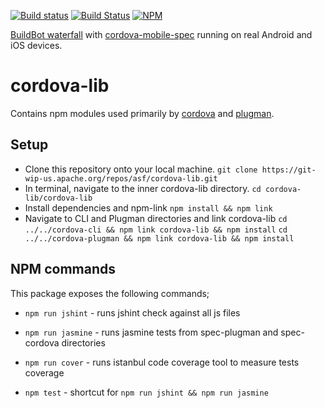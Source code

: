 <!--
#
# Licensed to the Apache Software Foundation (ASF) under one
# or more contributor license agreements.  See the NOTICE file
# distributed with this work for additional information
# regarding copyright ownership.  The ASF licenses this file
# to you under the Apache License, Version 2.0 (the
# "License"); you may not use this file except in compliance
# with the License.  You may obtain a copy of the License at
#
# http://www.apache.org/licenses/LICENSE-2.0
#
# Unless required by applicable law or agreed to in writing,
# software distributed under the License is distributed on an
# "AS IS" BASIS, WITHOUT WARRANTIES OR CONDITIONS OF ANY
#  KIND, either express or implied.  See the License for the
# specific language governing permissions and limitations
# under the License.
#
-->

[![Build status](https://ci.appveyor.com/api/projects/status/q9s459ssqvs1t7j6/branch/master)](https://ci.appveyor.com/project/Humbedooh/cordova-lib)
[![Build Status](https://travis-ci.org/apache/cordova-lib.svg?branch=master)](https://travis-ci.org/apache/cordova-lib)
[![NPM](https://nodei.co/npm/cordova.png)](https://nodei.co/npm/cordova/)

[BuildBot waterfall](http://ci.cordova.io/) with [cordova-mobile-spec](https://github.com/apache/cordova-mobile-spec) running on real Android and iOS devices.


# cordova-lib
Contains npm modules used primarily by [cordova](https://github.com/apache/cordova-cli/) and [plugman](https://github.com/apache/cordova-plugman/).

## Setup
* Clone this repository onto your local machine.
    `git clone https://git-wip-us.apache.org/repos/asf/cordova-lib.git`
* In terminal, navigate to the inner cordova-lib directory.
    `cd cordova-lib/cordova-lib`
* Install dependencies and npm-link
    `npm install && npm link`
* Navigate to CLI and Plugman directories and link cordova-lib
    `cd ../../cordova-cli && npm link cordova-lib && npm install`
    `cd ../../cordova-plugman && npm link cordova-lib && npm install`

## NPM commands

This package exposes the following commands;

* `npm run jshint` - runs jshint check against all js files 
* `npm run jasmine` - runs jasmine tests from spec-plugman and spec-cordova directories
* `npm run cover` - runs istanbul code coverage tool to measure tests coverage

* `npm test` - shortcut for `npm run jshint && npm run jasmine`
